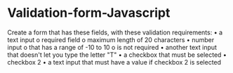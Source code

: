 # Validation-form-Javascript
Create a form that has these fields, with these validation requirements: 
• a text input o required field o maximum length of 20 characters 
• number input o that has a range of -10 to 10 o is not required 
• another text input that doesn't let you type the letter "T" 
• a checkbox that must be selected • checkbox 2 
• a text input that must have a value if checkbox 2 is selected
